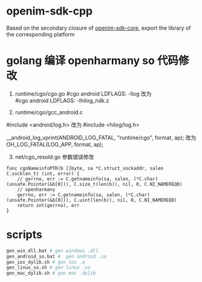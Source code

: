 # openim-sdk-cpp

Based on the secondary closure of [openim-sdk-core](https://github.com/openimsdk/openim-sdk-core), export the library of the corresponding platform

# golang 编译 openharmany so 代码修改

1. runtime/cgo/cgo.go
   #cgo android LDFLAGS: -llog
   改为  
    #cgo android LDFLAGS: -lhilog_ndk.z

2. runtime/cgo/gcc_android.c

#include <android/log.h>
改为
#include <hilog/log.h>

\_\_android_log_vprint(ANDROID_LOG_FATAL, "runtime/cgo", format, ap);
改为
OH_LOG_FATAL(LOG_APP, format, ap);

3. net/cgo_resold.go 参数错误修改

```golang
func cgoNameinfoPTR(b []byte, sa *C.struct_sockaddr, salen C.socklen_t) (int, error) {
	// gerrno, err := C.getnameinfo(sa, salen, (*C.char)(unsafe.Pointer(&b[0])), C.size_t(len(b)), nil, 0, C.NI_NAMEREQD)
	// openharmany
	gerrno, err := C.getnameinfo(sa, salen, (*C.char)(unsafe.Pointer(&b[0])), C.uint(len(b)), nil, 0, C.NI_NAMEREQD)
	return int(gerrno), err
}
```

# scripts

```bash
gen_win_dll.bat # gen windows .dll
gen_android_so.bat #  gen android .so
gen_ios_dylib.sh # gen ios .a
gen_linux_so.sh # gen linux .so
gen_mac_dylib.sh # gen mac .dylib
```

